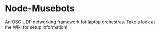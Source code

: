 # Node-Musebots
An OSC UDP networking framework for laptop orchestras.  Take a look at the Wiki for setup information!
